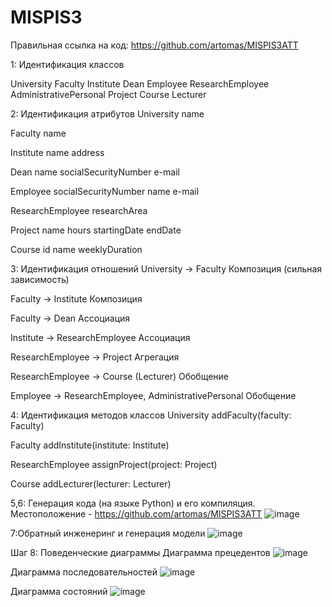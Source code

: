 # MISPIS3

Правильная ссылка на код: https://github.com/artomas/MISPIS3ATT

1: Идентификация классов

University
Faculty
Institute
Dean
Employee
ResearchEmployee
AdministrativePersonal
Project
Course
Lecturer

2: Идентификация атрибутов
University
  name

Faculty
  name

Institute
  name
  address

Dean
  name
  socialSecurityNumber
  e-mail
  
Employee
  socialSecurityNumber
  name
  e-mail

ResearchEmployee
  researchArea

Project
  name
  hours
  startingDate
  endDate

Course
  id
  name
  weeklyDuration

3: Идентификация отношений
University → Faculty
  Композиция (сильная зависимость)

Faculty → Institute
  Композиция

Faculty → Dean
  Ассоциация

Institute → ResearchEmployee
  Ассоциация

ResearchEmployee → Project 
  Агрегация

ResearchEmployee → Course (Lecturer)
  Обобщение

Employee → ResearchEmployee, AdministrativePersonal
  Обобщение

4: Идентификация методов классов
University
  addFaculty(faculty: Faculty)

Faculty
  addInstitute(institute: Institute)

ResearchEmployee
  assignProject(project: Project)

Course
  addLecturer(lecturer: Lecturer)


5,6: Генерация кода (на языке Python) и его компиляция. Местоположение - https://github.com/artomas/MISPIS3ATT
![image](https://github.com/user-attachments/assets/dc2dbea0-e396-4c7c-80b3-eef61fb12a5d)

7:Обратный инженеринг и генерация модели
![image](https://github.com/user-attachments/assets/35845172-5e0c-45d4-8e75-2b740a682901)

Шаг 8: Поведенческие диаграммы
Диаграмма прецедентов
![image](https://github.com/user-attachments/assets/f5a1c90a-9f63-4b57-9223-68224ca42ec3)

Диаграмма последовательностей
![image](https://github.com/user-attachments/assets/274b7e83-31a8-49e3-8c2c-ef9ae10407b7)

Диаграмма состояний
![image](https://github.com/user-attachments/assets/2dff3fb8-a3fa-4d2c-b650-b8f56103b5f4)

